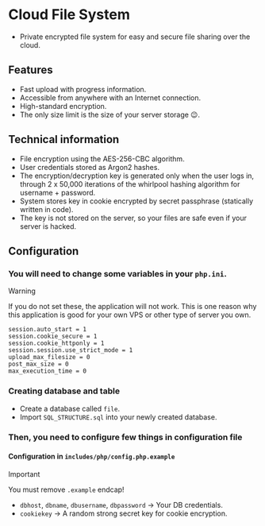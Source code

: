 # Cloud File System
  - Private encrypted file system for easy and secure file sharing over the cloud.
## Features
  - Fast upload with progress information.
  - Accessible from anywhere with an Internet connection.
  - High-standard encryption.
  - The only size limit is the size of your server storage 😉.
## Technical information
  - File encryption using the AES-256-CBC algorithm.
  - User credentials stored as Argon2 hashes.
  - The encryption/decryption key is generated only when the user logs in, through 2 x 50,000 iterations of the whirlpool hashing algorithm for username + password.
  - System stores key in cookie encrypted by secret passphrase (statically written in code).
  - The key is not stored on the server, so your files are safe even if your server is hacked.
## Configuration
### You will need to change some variables in your ```php.ini```.
> [!WARNING]
> If you do not set these, the application will not work. This is one reason why this application is good for your own VPS or other type of server you own.
```
session.auto_start = 1
session.cookie_secure = 1
session.cookie_httponly = 1
session.session.use_strict_mode = 1
upload_max_filesize = 0
post_max_size = 0
max_execution_time = 0
```
### Creating database and table
  - Create a database called ```file```.
  - Import ```SQL_STRUCTURE.sql``` into your newly created database.
### Then, you need to configure few things in configuration file
#### Configuration in ```includes/php/config.php.example```
> [!IMPORTANT]
> You must remove ```.example``` endcap!
  - ```dbhost```, ```dbname```, ```dbusername```, ```dbpassword``` -> Your DB credentials.
  - ```cookiekey``` -> A random strong secret key for cookie encryption.